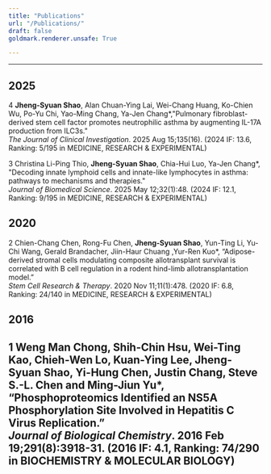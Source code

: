 ```yaml
---
title: "Publications"
url: "/Publications/"
draft: false
goldmark.renderer.unsafe: True

---
```


--- 
## 2025

<div class="shao002">4 <strong>Jheng-Syuan Shao</strong>, Alan Chuan-Ying Lai, Wei-Chang Huang, Ko-Chien Wu, Po-Yu Chi, Yao-Ming Chang, Ya-Jen Chang*,"Pulmonary fibroblast-derived stem cell factor promotes neutrophilic asthma by augmenting IL-17A production from ILC3s."<br><em>The Journal of Clinical Investigation</em>. 2025 Aug 15;135(16). (2024 IF: 13.6, Ranking: 5/195 in MEDICINE, RESEARCH & EXPERIMENTAL) </div>

3	Christina Li-Ping Thio, <strong>Jheng-Syuan Shao</strong>, Chia-Hui Luo, Ya-Jen Chang*, "Decoding innate lymphoid cells and innate-like lymphocytes in asthma: pathways to mechanisms and therapies."<br><em>Journal of Biomedical Science</em>. 2025 May 12;32(1):48. (2024 IF: 12.1, Ranking: 9/195 in MEDICINE, RESEARCH & EXPERIMENTAL)


## 2020

2	Chien-Chang Chen, Rong-Fu Chen, <strong>Jheng-Syuan Shao</strong>, Yun-Ting Li, Yu-Chi Wang, Gerald Brandacher, Jiin-Haur Chuang ,Yur-Ren Kuo*, “Adipose-derived stromal cells modulating composite allotransplant survival is correlated with B cell regulation in a rodent hind-limb allotransplantation model.”<br><em>Stem Cell Research & Therapy</em>. 2020 Nov 11;11(1):478. (2020 IF: 6.8, Ranking: 24/140 in MEDICINE, RESEARCH & EXPERIMENTAL)


## 2016

1	Weng Man Chong, Shih-Chin Hsu, Wei-Ting Kao, Chieh-Wen Lo, Kuan-Ying Lee, <strong>Jheng-Syuan Shao</strong>, Yi-Hung Chen, Justin Chang, Steve S.-L. Chen and Ming-Jiun Yu*, “Phosphoproteomics Identified an NS5A Phosphorylation Site Involved in Hepatitis C Virus Replication.”<br><em>Journal of Biological Chemistry</em>. 2016 Feb 19;291(8):3918-31. (2016 IF: 4.1, Ranking: 74/290 in BIOCHEMISTRY & MOLECULAR BIOLOGY)
---